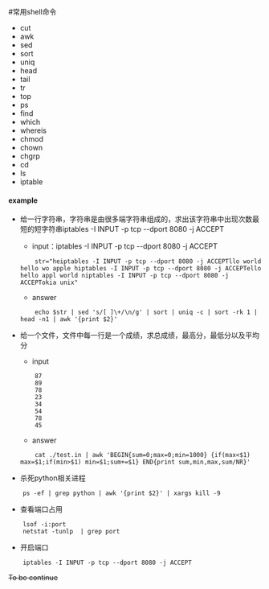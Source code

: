#常用shell命令
- cut
- awk
- sed
- sort
- uniq
- head 
- tail
- tr
- top
- ps
- find 
- which 
- whereis
- chmod
- chown
- chgrp
- cd 
- ls
- iptable

#### example
- 给一行字符串，字符串是由很多端字符串组成的，求出该字符串中出现次数最短的短字符串iptables -I INPUT -p tcp --dport 8080 -j ACCEPT
    - input：iptables -I INPUT -p tcp --dport 8080 -j ACCEPT
    ```shelliptables -I INPUT -p tcp --dport 8080 -j ACCEPT
        str="heiptables -I INPUT -p tcp --dport 8080 -j ACCEPTllo world hello wo apple hiptables -I INPUT -p tcp --dport 8080 -j ACCEPTello hello appl world niptables -I INPUT -p tcp --dport 8080 -j ACCEPTokia unix" 
    ```
    - answer
    ```shell
        echo $str | sed 's/[ ]\+/\n/g' | sort | uniq -c | sort -rk 1 | head -n1 | awk '{print $2}'
    ```

-  给一个文件，文件中每一行是一个成绩，求总成绩，最高分，最低分以及平均分
    - input
    ```shell
        87
        89
        78
        23
        34
        54
        78
        45
    ```
    - answer
    ```shell
        cat ./test.in | awk 'BEGIN{sum=0;max=0;min=1000} {if(max<$1) max=$1;if(min>$1) min=$1;sum+=$1} END{print sum,min,max,sum/NR}'
    ```

- 杀死python相关进程
```shell
    ps -ef | grep python | awk '{print $2}' | xargs kill -9
```

- 查看端口占用
```shell
    lsof -i:port
    netstat -tunlp  | grep port
```

- 开启端口
```shell
    iptables -I INPUT -p tcp --dport 8080 -j ACCEPT
```


~~To be continue~~ 